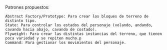 Patrones propuestos:

    Abstract Factory/Prototype: Para crear los bloques de terreno de distinto tipo.
    State: Para controlar los estados del personaje (volando, andando, cavando hacia abajo, cavando de costado).
    Flyweight: Para crear las distintas instancias del terreno, que tienen poca variedad y se repiten mucho.p
    Command: Para gestionar los movimientos del personaje.
